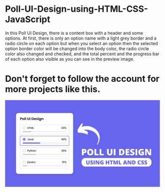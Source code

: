 # Poll-UI-Design-using-HTML-CSS-JavaScript
In this Poll UI Design, there is a content box with a header and some options. At first, there is only an option name with a light grey border and a radio circle on each option but when you select an option then the selected option border color will be changed into the body color, the radio circle color also changed and checked, and the total percent and the progress bar of each option also visible as you can see in the preview image.
# Don't forget to follow  the account for more projects like this.

![Resume cv](/6.jpg)
